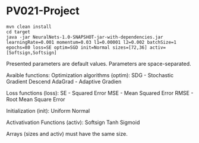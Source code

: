 # PV021-Project

```
mvn clean install
cd target
java -jar NeuralNets-1.0-SNAPSHOT-jar-with-dependencies.jar learningRate=0.001 momentum=0.03 l1=0.00001 l2=0.002 batchSize=1 epochs=80 loss=SE optim=SGD init=Normal sizes=[72,36] activ=[Softsign,Softsign]
```
Presented parameters are default values.
Parameters are space-separated.

Avaible functions:
  Optimization algorithms (optim):
    SDG - Stochastic Gradient Descend
    AdaGrad - Adaptive Gradien
    
  Loss functions (loss):
    SE - Squared Error
    MSE - Mean Squared Error
    RMSE - Root Mean Square Error
  
  Initialization (init):
    Uniform
    Normal
    
  Activativation Functions (activ):
    Softsign
    Tanh
    Sigmoid
    
Arrays (sizes and activ) must have the same size.
